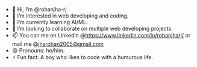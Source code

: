 - 👋 Hi, I’m @rohanjha-rj
- 👀 I’m interested in web developing and coding.
- 🌱 I’m currently learning AI/ML.
- 💞️ I’m looking to collaborate on multiple web developing projects.
- 📫 You can me on Linkedin @https://www.linkedin.com/in/rohanjharj/ or mail me @jharohan2005@gmail.com
- 😄 Pronouns: he/him.
- ⚡ Fun fact: A boy who likes to code with a humurous life.
